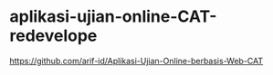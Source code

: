 # aplikasi-ujian-online-CAT-redevelope
https://github.com/arif-id/Aplikasi-Ujian-Online-berbasis-Web-CAT

